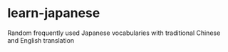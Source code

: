 # learn-japanese
Random frequently used Japanese vocabularies with traditional Chinese and English translation 
